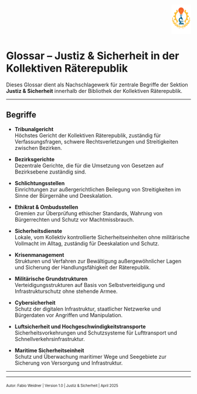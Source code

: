 <p align="right">
  <img src="https://raw.githubusercontent.com/hades-dux/Kollektive-Raeterepublik/main/Meta_und_Systemstruktur/logo_offiziell.png" alt="Logo der Kollektiven Räterepublik" height="80">
</p>

# Glossar – Justiz & Sicherheit in der Kollektiven Räterepublik

Dieses Glossar dient als Nachschlagewerk für zentrale Begriffe der Sektion **Justiz & Sicherheit** innerhalb der Bibliothek der Kollektiven Räterepublik.

---

## Begriffe

- **Tribunalgericht**  
  Höchstes Gericht der Kollektiven Räterepublik, zuständig für Verfassungsfragen, schwere Rechtsverletzungen und Streitigkeiten zwischen Bezirken.

- **Bezirksgerichte**  
  Dezentrale Gerichte, die für die Umsetzung von Gesetzen auf Bezirksebene zuständig sind.

- **Schlichtungsstellen**  
  Einrichtungen zur außergerichtlichen Beilegung von Streitigkeiten im Sinne der Bürgernähe und Deeskalation.

- **Ethikrat & Ombudsstellen**  
  Gremien zur Überprüfung ethischer Standards, Wahrung von Bürgerrechten und Schutz vor Machtmissbrauch.

- **Sicherheitsdienste**  
  Lokale, vom Kollektiv kontrollierte Sicherheitseinheiten ohne militärische Vollmacht im Alltag, zuständig für Deeskalation und Schutz.

- **Krisenmanagement**  
  Strukturen und Verfahren zur Bewältigung außergewöhnlicher Lagen und Sicherung der Handlungsfähigkeit der Räterepublik.

- **Militärische Grundstrukturen**  
  Verteidigungsstrukturen auf Basis von Selbstverteidigung und Infrastrukturschutz ohne stehende Armee.

- **Cybersicherheit**  
  Schutz der digitalen Infrastruktur, staatlicher Netzwerke und Bürgerdaten vor Angriffen und Manipulation.

- **Luftsicherheit und Hochgeschwindigkeitstransporte**  
  Sicherheitsvorkehrungen und Schutzsysteme für Lufttransport und Schnellverkehrsinfrastruktur.

- **Maritime Sicherheitseinheit**  
  Schutz und Überwachung maritimer Wege und Seegebiete zur Sicherung von Versorgung und Infrastruktur.

---

<!--
Autor: Fabio Weidner
Version: 1.0
Sektion: Justiz & Sicherheit
Veröffentlichung: April 2025
-->

---

<sub><sup>Autor: Fabio Weidner | Version 1.0 | Justiz & Sicherheit | April 2025</sup></sub>
